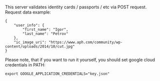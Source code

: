This server validates identity cards / passports / etc via POST request. Request data example:
```
{
    "user_info": {
        "first_name": "Igor",
        "last_name": "Petrov"
    },
    "ic_image_uri": "https://www.aph.com/community/wp-content/uploads/2014/10/cut.jpg"
}
```

Please note, that if you want to run it yourself, you should set google cloud credentials in PATH:

```
export GOOGLE_APPLICATION_CREDENTIALS="key.json"
```
